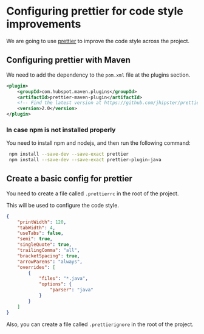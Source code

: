 # Configuring prettier for code style improvements

We are going to use [prettier](https://prettier.io/) to improve the code style across the project.

## Configuring prettier with Maven

We need to add the dependency to the `pom.xml` file at the plugins section.

```xml
<plugin>
    <groupId>com.hubspot.maven.plugins</groupId>
    <artifactId>prettier-maven-plugin</artifactId>
    <!-- Find the latest version at https://github.com/jhipster/prettier-java/releases -->
    <version>2.0</version>
</plugin>
```

### In case npm is not installed properly

You need to install npm and nodejs, and then run the following command:

```bash
 npm install --save-dev --save-exact prettier
 npm install --save-dev --save-exact prettier-plugin-java
```

## Create a basic config for prettier

You need to create a file called `.prettierrc` in the root of the project.

This will be used to configure the code style.

```json
{
    "printWidth": 120,
    "tabWidth": 4,
    "useTabs": false,
    "semi": true,
    "singleQuote": true,
    "trailingComma": "all",
    "bracketSpacing": true,
    "arrowParens": "always",
    "overrides": [
        {
            "files": "*.java",
            "options": {
                "parser": "java"
            }
        }
    ]
}
```

Also, you can create a file called `.prettierignore` in the root of the project.